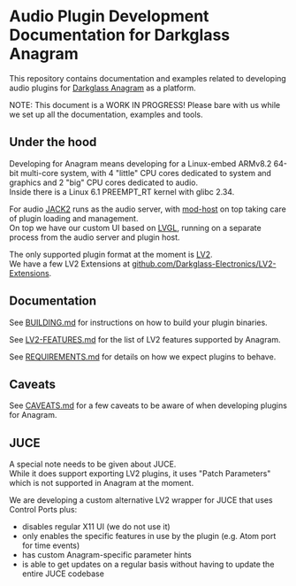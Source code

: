 # Audio Plugin Development Documentation for Darkglass Anagram

This repository contains documentation and examples related to developing audio plugins for [Darkglass Anagram](https://www.darkglass.com/products/anagram/) as a platform.

NOTE: This document is a WORK IN PROGRESS! Please bare with us while we set up all the documentation, examples and tools.

## Under the hood

Developing for Anagram means developing for a Linux-embed ARMv8.2 64-bit multi-core system, with 4 "little" CPU cores dedicated to system and graphics and 2 "big" CPU cores dedicated to audio.  
Inside there is a Linux 6.1 PREEMPT_RT kernel with glibc 2.34.

For audio [JACK2](https://jackaudio.org/) runs as the audio server, with [mod-host](https://github.com/mod-audio/mod-host/) on top taking care of plugin loading and management.  
On top we have our custom UI based on [LVGL](https://lvgl.io/), running on a separate process from the audio server and plugin host.

The only supported plugin format at the moment is [LV2](https://lv2plug.in/).  
We have a few LV2 Extensions at [github.com/Darkglass-Electronics/LV2-Extensions](https://github.com/Darkglass-Electronics/LV2-Extensions/).

## Documentation

See [BUILDING.md](BUILDING.md) for instructions on how to build your plugin binaries.

See [LV2-FEATURES.md](LV2-FEATURES.md) for the list of LV2 features supported by Anagram.

See [REQUIREMENTS.md](REQUIREMENTS.md) for details on how we expect plugins to behave.

## Caveats

See [CAVEATS.md](CAVEATS.md) for a few caveats to be aware of when developing plugins for Anagram.

## JUCE

A special note needs to be given about JUCE.  
While it does support exporting LV2 plugins, it uses "Patch Parameters" which is not supported in Anagram at the moment.

We are developing a custom alternative LV2 wrapper for JUCE that uses Control Ports plus:

 - disables regular X11 UI (we do not use it)
 - only enables the specific features in use by the plugin (e.g. Atom port for time events)
 - has custom Anagram-specific parameter hints
 - is able to get updates on a regular basis without having to update the entire JUCE codebase
